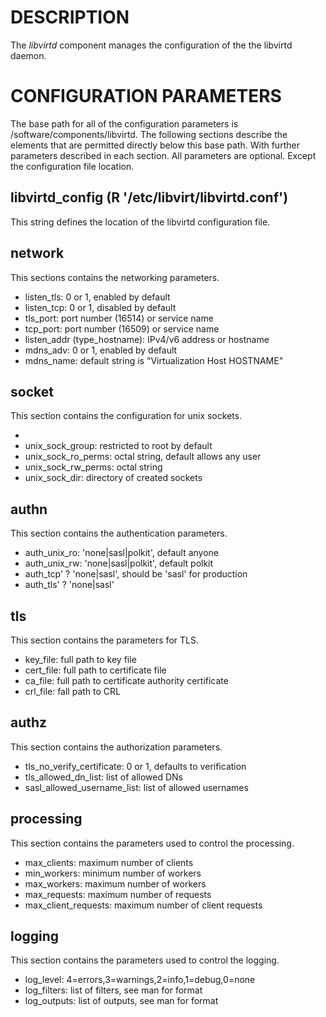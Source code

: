 # DESCRIPTION

The _libvirtd_ component manages the configuration of the
the libvirtd daemon.

# CONFIGURATION PARAMETERS

The base path for all of the configuration parameters is
    /software/components/libvirtd.  The following sections describe the
    elements that are permitted directly below this base path.  With
    further parameters described in each section.  All parameters are
    optional.  Except the configuration file location. 

## libvirtd\_config (R '/etc/libvirt/libvirtd.conf')

This string defines the location of the libvirtd configuration file.

## network

This sections contains the networking parameters.

- listen\_tls: 0 or 1, enabled by default
- listen\_tcp: 0 or 1, disabled by default
- tls\_port: port number (16514) or service name
- tcp\_port: port number (16509) or service name
- listen\_addr (type\_hostname): IPv4/v6 address or hostname
- mdns\_adv: 0 or 1, enabled by default
- mdns\_name: default string is "Virtualization Host HOSTNAME"

## socket

This section contains the configuration for unix sockets.

- 
- unix\_sock\_group: restricted to root by default
- unix\_sock\_ro\_perms: octal string, default allows any user
- unix\_sock\_rw\_perms: octal string
- unix\_sock\_dir: directory of created sockets

## authn

This section contains the authentication parameters.

- auth\_unix\_ro: 'none|sasl|polkit', default anyone
- auth\_unix\_rw: 'none|sasl|polkit', default polkit
- auth\_tcp' ? 'none|sasl', should be 'sasl' for production
- auth\_tls' ? 'none|sasl'

## tls

This section contains the parameters for TLS. 

- key\_file: full path to key file
- cert\_file: full path to certificate file
- ca\_file: full path to certificate authority certificate
- crl\_file: fall path to CRL

## authz

This section contains the authorization parameters. 

- tls\_no\_verify\_certificate: 0 or 1, defaults to verification
- tls\_allowed\_dn\_list: list of allowed DNs
- sasl\_allowed\_username\_list: list of allowed usernames

## processing

This section contains the parameters used to control the processing. 

- max\_clients: maximum number of clients
- min\_workers: minimum number of workers
- max\_workers: maximum number of workers
- max\_requests: maximum number of requests
- max\_client\_requests: maximum number of client requests

## logging

This section contains the parameters used to control the logging.

- log\_level: 4=errors,3=warnings,2=info,1=debug,0=none
- log\_filters: list of filters, see man for format
- log\_outputs: list of outputs, see man for format
